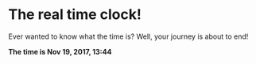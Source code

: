 # The real time clock!

Ever wanted to know what the time is? Well, your journey is about to end!

**The time is Nov 19, 2017, 13:44**